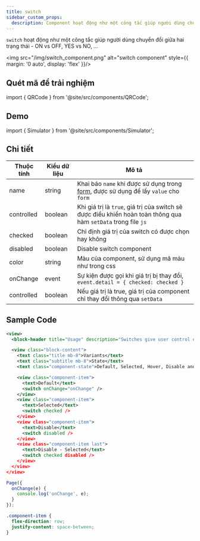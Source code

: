```yaml
---
title: switch
sidebar_custom_props:
  description: Component hoạt động như một công tắc giúp người dùng chuyển đổi giữa hai trạng thái - ON vs OFF, YES vs NO
---
```


`switch` hoạt động như một công tắc giúp người dùng chuyển đổi giữa hai trạng thái - ON vs OFF, YES vs NO, ...

<img src="/img/switch_component.png" alt="switch component" style={{ margin: '0 auto', display: 'flex' }}/>

## Quét mã để trải nghiệm

import { QRCode } from '@site/src/components/QRCode';

<QRCode page="pages/component/basic/switch/index" />

## Demo

import { Simulator } from '@site/src/components/Simulator';

<Simulator page="pages/component/basic/switch/index" />

## Chi tiết

| Thuộc tính | Kiểu dữ liệu | Mô tả                                                                                                          |
| ---------- | ------------ | -------------------------------------------------------------------------------------------------------------- |
| name       | string       | Khai báo `name` khi được sử dụng trong [form](form), được sử dụng để lấy `value` cho `form`                    |
| controlled | boolean      | Khi giá trị là `true`, giá trị của switch sẽ được điều khiển hoàn toàn thông qua hàm `setData` trong file `js` |
| checked    | boolean      | Chỉ định giá trị của switch có được chọn hay không                                                             |
| disabled   | boolean      | Disable switch component                                                                                       |
| color      | string       | Màu của component, sử dụng mã màu như trong css                                                                |
| onChange   | event        | Sự kiện được gọi khi giá trị bị thay đổi, `event.detail = { checked: checked }`                                |
| controlled | boolean      | Nếu giá trị là true, giá trị của component chỉ thay đổi thông qua `setData`                                    |

## Sample Code

```xml title=index.txml
<view>
  <block-header title="Usage" description="Switches give user control over a feature or option that can be turned on or off." />

  <view class="block-content">
    <text class="title mb-8">Variants</text>
    <text class="subtitle mb-8">State</text>
    <text class="component-state">Default, Selected, Hover, Disable and Disable - Selected</text>

    <view class="component-item">
      <text>Default</text>
      <switch onChange="onChange" />
    </view>
    <view class="component-item">
      <text>Selected</text>
      <switch checked />
    </view>
    <view class="component-item">
      <text>Disable</text>
      <switch disabled />
    </view>
    <view class="component-item last">
      <text>Disable - Selected</text>
      <switch checked disabled />
    </view>
  </view>
</view>
```

```js title=index.js
Page({
  onChange(e) {
    console.log('onChange', e);
  }
});
```

```css title=index.tcss
.component-item {
  flex-direction: row;
  justify-content: space-between;
}
```
